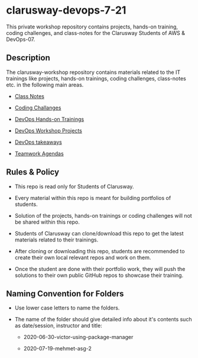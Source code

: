 # clarusway-devops-7-21

This private workshop repository contains projects, hands-on training, coding challenges, and class-notes for the Clarusway Students of AWS & DevOps-07.

## Description

The clarusway-workshop repository contains materials related to the IT trainings like projects, hands-on trainings, coding challenges, class-notes etc. in the following main areas.

- [Class Notes](./class-notes/README.md)

- [Coding Challanges](./coding-challanges/README.md)

- [DevOps Hands-on Trainings](./hands-on/README.md)

- [DevOps Workshop Projects](./projects/README.md)

- [DevOps takeaways](./takeaways)

- [Teamwork Agendas](./teamwork-agendas)

## Rules & Policy

- This repo is read only for Students of Clarusway.

- Every material within this repo is meant for building portfolios of students.

- Solution of the projects, hands-on trainings or coding challenges will not be shared within this repo.

- Students of Clarusway can clone/download this repo to get the latest materials related to their trainings.

- After cloning or downloading this repo, students are recommended to create their own local relevant repos and work on them.

- Once the student are done with their portfolio work, they will push the solutions to their own public GitHub repos to showcase their training.

## Naming Convention for Folders 

- Use lower case letters to name the folders.

- The name of the folder should give detailed info about it's contents such as date/session, instructor and title:

    - 2020-06-30-victor-using-package-manager
    
    - 2020-07-19-mehmet-asg-2
